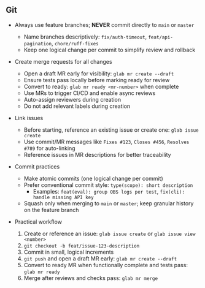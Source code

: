 ## Git 

- Always use feature branches; **NEVER** commit directly to `main` or `master`
  - Name branches descriptively: `fix/auth-timeout`, `feat/api-pagination`, `chore/ruff-fixes`
  - Keep one logical change per commit to simplify review and rollback

- Create merge requests for all changes
  - Open a draft MR early for visibility: `glab mr create --draft`
  - Ensure tests pass locally before marking ready for review
  - Convert to ready: `glab mr ready <mr-number>` when complete
  - Use MRs to trigger CI/CD and enable async reviews
  - Auto-assign reviewers during creation
  - Do not add relevant labels during creation

- Link issues
  - Before starting, reference an existing issue or create one: `glab issue create`
  - Use commit/MR messages like `Fixes #123`, `Closes #456`, `Resolves #789` for auto-linking
  - Reference issues in MR descriptions for better traceability

- Commit practices
  - Make atomic commits (one logical change per commit)
  - Prefer conventional commit style: `type(scope): short description`
    - Examples: `feat(eval): group OBS logs per test`, `fix(cli): handle missing API key`
  - Squash only when merging to `main` or `master`; keep granular history on the feature branch

- Practical workflow
  1. Create or reference an issue: `glab issue create` or `glab issue view <number>`
  2. `git checkout -b feat/issue-123-description`
  3. Commit in small, logical increments
  4. `git push` and open a draft MR early: `glab mr create --draft`
  5. Convert to ready MR when functionally complete and tests pass: `glab mr ready`
  6. Merge after reviews and checks pass: `glab mr merge`